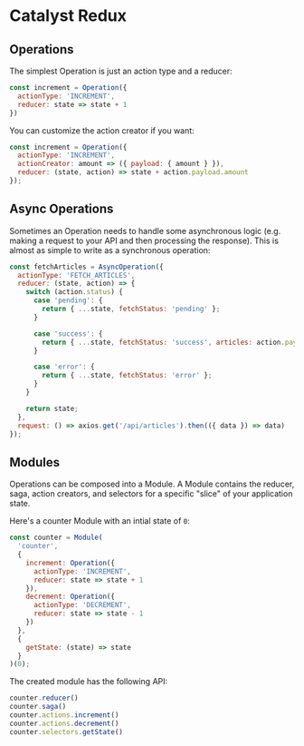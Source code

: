 # Catalyst Redux

## Operations

The simplest Operation is just an action type and a reducer:

```javascript
const increment = Operation({
  actionType: 'INCREMENT',
  reducer: state => state + 1
})
```

You can customize the action creator if you want:

```javascript
const increment = Operation({
  actionType: 'INCREMENT',
  actionCreator: amount => ({ payload: { amount } }),
  reducer: (state, action) => state + action.payload.amount
});
```

## Async Operations

Sometimes an Operation needs to handle some asynchronous logic (e.g. making a request to your API and then processing the response). This is almost as simple to write as a synchronous operation:

```javascript
const fetchArticles = AsyncOperation({
  actionType: 'FETCH_ARTICLES',
  reducer: (state, action) => {
    switch (action.status) {
      case 'pending': {
        return { ...state, fetchStatus: 'pending' };
      }

      case 'success': {
        return { ...state, fetchStatus: 'success', articles: action.payload.data };
      }

      case 'error': {
        return { ...state, fetchStatus: 'error' };
      }
    }

    return state;
  },
  request: () => axios.get('/api/articles').then(({ data }) => data)
});
```

## Modules

Operations can be composed into a Module. A Module contains the reducer, saga, action creators, and selectors for a specific "slice" of your application state.

Here's a counter Module with an intial state of `0`:

```javascript
const counter = Module(
  'counter',
  {
    increment: Operation({
      actionType: 'INCREMENT',
      reducer: state => state + 1
    }),
    decrement: Operation({
      actionType: 'DECREMENT',
      reducer: state => state - 1
    })
  },
  {
    getState: (state) => state
  }
)(0);
```

The created module has the following API:

```javascript
counter.reducer()
counter.saga()
counter.actions.increment()
counter.actions.decrement()
counter.selectors.getState()
```
